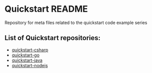 # Quickstart README

Repository for meta files related to the quickstart code example series


## List of Quickstart repositories: 

* [quickstart-csharp](https://github.com/mongodb-developer/quickstart-csharp)
* [quickstart-go](https://github.com/mongodb-developer/quickstart-go)
* [quickstart-java](https://github.com/mongodb-developer/quickstart-java)
* [quickstart-nodejs](https://github.com/mongodb-developer/quickstart-nodejs)

